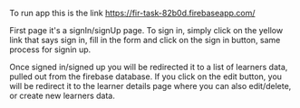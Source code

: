 To run app this is the link https://fir-task-82b0d.firebaseapp.com/  

First page it's a signIn/signUp page.
To sign in, simply click on the yellow link that says sign in, fill in the form and click on the sign in button, same process for signin up. 

Once signed in/signed up you will be redirected it to a list of learners data, pulled out from the firebase database. 
If you click on the edit button, you will be redirect it to the learner details page where you can also edit/delete, or create new learners data.



